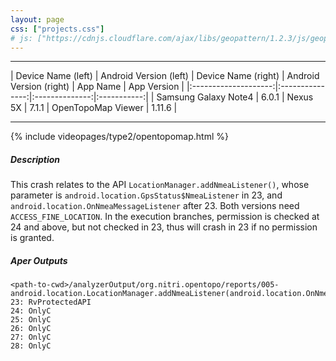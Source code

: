 ```yaml
---
layout: page
css: ["projects.css"]
# js: ["https://cdnjs.cloudflare.com/ajax/libs/geopattern/1.2.3/js/geopattern.min.js", "projects.js"]
---
```

---

|      Device Name (left)     | Android Version (left) | Device Name (right) | Android Version (right) |    App Name    | App Version |
|:--------------------:|:---------------:|:--------------:|:-----------:|
| Samsung Galaxy Note4 | 6.0.1 | Nexus 5X | 7.1.1 | OpenTopoMap Viewer |     1.11.6    |

---

{% include videopages/type2/opentopomap.html %}


##### Description
This crash relates to the API `LocationManager.addNmeaListener()`, whose parameter is `android.location.GpsStatus$NmeaListener` in 23, and `android.location.OnNmeaMessageListener` after 23.
Both versions need `ACCESS_FINE_LOCATION`. In the execution branches, permission is checked at 24 and above, but not checked in 23, thus will crash in 23 if no permission is granted.

##### Aper Outputs
```
<path-to-cwd>/analyzerOutput/org.nitri.opentopo/reports/005-android.location.LocationManager.addNmeaListener(android.location.OnNmeaMessageListener)boolean.txt
23: RvProtectedAPI
24: OnlyC
25: OnlyC
26: OnlyC
27: OnlyC
28: OnlyC
```
